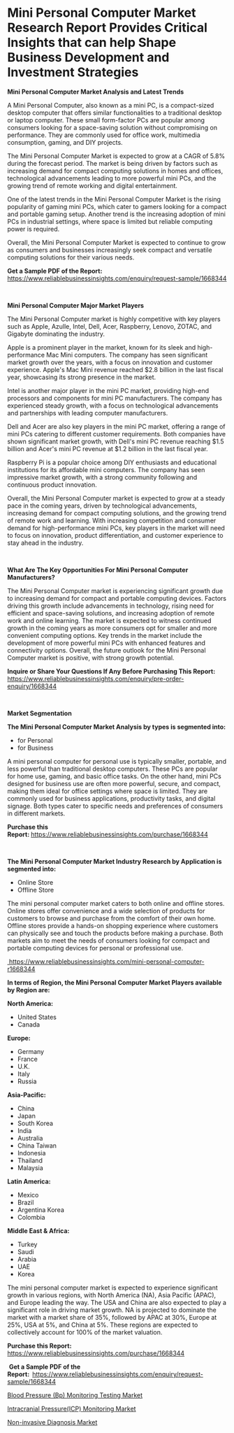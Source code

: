 <p><h1>Mini Personal Computer Market Research Report Provides Critical Insights that can help Shape Business Development and Investment Strategies</h1></p><p><strong>Mini Personal Computer Market Analysis and Latest Trends</strong></p>
<p><p>A Mini Personal Computer, also known as a mini PC, is a compact-sized desktop computer that offers similar functionalities to a traditional desktop or laptop computer. These small form-factor PCs are popular among consumers looking for a space-saving solution without compromising on performance. They are commonly used for office work, multimedia consumption, gaming, and DIY projects.</p><p>The Mini Personal Computer Market is expected to grow at a CAGR of 5.8% during the forecast period. The market is being driven by factors such as increasing demand for compact computing solutions in homes and offices, technological advancements leading to more powerful mini PCs, and the growing trend of remote working and digital entertainment.</p><p>One of the latest trends in the Mini Personal Computer Market is the rising popularity of gaming mini PCs, which cater to gamers looking for a compact and portable gaming setup. Another trend is the increasing adoption of mini PCs in industrial settings, where space is limited but reliable computing power is required.</p><p>Overall, the Mini Personal Computer Market is expected to continue to grow as consumers and businesses increasingly seek compact and versatile computing solutions for their various needs.</p></p>
<p><strong>Get a Sample PDF of the Report:&nbsp;</strong> <a href="https://www.reliablebusinessinsights.com/enquiry/request-sample/1668344">https://www.reliablebusinessinsights.com/enquiry/request-sample/1668344</a></p>
<p>&nbsp;</p>
<p><strong>Mini Personal Computer Major Market Players</strong></p>
<p><p>The Mini Personal Computer market is highly competitive with key players such as Apple, Azulle, Intel, Dell, Acer, Raspberry, Lenovo, ZOTAC, and Gigabyte dominating the industry. </p><p>Apple is a prominent player in the market, known for its sleek and high-performance Mac Mini computers. The company has seen significant market growth over the years, with a focus on innovation and customer experience. Apple's Mac Mini revenue reached $2.8 billion in the last fiscal year, showcasing its strong presence in the market.</p><p>Intel is another major player in the mini PC market, providing high-end processors and components for mini PC manufacturers. The company has experienced steady growth, with a focus on technological advancements and partnerships with leading computer manufacturers.</p><p>Dell and Acer are also key players in the mini PC market, offering a range of mini PCs catering to different customer requirements. Both companies have shown significant market growth, with Dell's mini PC revenue reaching $1.5 billion and Acer's mini PC revenue at $1.2 billion in the last fiscal year.</p><p>Raspberry Pi is a popular choice among DIY enthusiasts and educational institutions for its affordable mini computers. The company has seen impressive market growth, with a strong community following and continuous product innovation.</p><p>Overall, the Mini Personal Computer market is expected to grow at a steady pace in the coming years, driven by technological advancements, increasing demand for compact computing solutions, and the growing trend of remote work and learning. With increasing competition and consumer demand for high-performance mini PCs, key players in the market will need to focus on innovation, product differentiation, and customer experience to stay ahead in the industry.</p></p>
<p>&nbsp;</p>
<p><strong>What Are The Key Opportunities For Mini Personal Computer Manufacturers?</strong></p>
<p><p>The Mini Personal Computer market is experiencing significant growth due to increasing demand for compact and portable computing devices. Factors driving this growth include advancements in technology, rising need for efficient and space-saving solutions, and increasing adoption of remote work and online learning. The market is expected to witness continued growth in the coming years as more consumers opt for smaller and more convenient computing options. Key trends in the market include the development of more powerful mini PCs with enhanced features and connectivity options. Overall, the future outlook for the Mini Personal Computer market is positive, with strong growth potential.</p></p>
<p><strong>Inquire or Share Your Questions If Any Before Purchasing This Report:</strong> <a href="https://www.reliablebusinessinsights.com/enquiry/pre-order-enquiry/1668344">https://www.reliablebusinessinsights.com/enquiry/pre-order-enquiry/1668344</a></p>
<p>&nbsp;</p>
<p><strong>Market Segmentation</strong></p>
<p><strong>The Mini Personal Computer Market Analysis by types is segmented into:</strong></p>
<p><ul><li>for Personal</li><li>for Business</li></ul></p>
<p><p>A mini personal computer for personal use is typically smaller, portable, and less powerful than traditional desktop computers. These PCs are popular for home use, gaming, and basic office tasks. On the other hand, mini PCs designed for business use are often more powerful, secure, and compact, making them ideal for office settings where space is limited. They are commonly used for business applications, productivity tasks, and digital signage. Both types cater to specific needs and preferences of consumers in different markets.</p></p>
<p><strong>Purchase this Report:&nbsp;</strong><a href="https://www.reliablebusinessinsights.com/purchase/1668344">https://www.reliablebusinessinsights.com/purchase/1668344</a></p>
<p>&nbsp;</p>
<p><strong>The Mini Personal Computer Market Industry Research by Application is segmented into:</strong></p>
<p><ul><li>Online Store</li><li>Offline Store</li></ul></p>
<p><p>The mini personal computer market caters to both online and offline stores. Online stores offer convenience and a wide selection of products for customers to browse and purchase from the comfort of their own home. Offline stores provide a hands-on shopping experience where customers can physically see and touch the products before making a purchase. Both markets aim to meet the needs of consumers looking for compact and portable computing devices for personal or professional use.</p></p>
<p><a href="https://www.reliablebusinessinsights.com/mini-personal-computer-r1668344">&nbsp;https://www.reliablebusinessinsights.com/mini-personal-computer-r1668344</a></p>
<p><strong>In terms of Region, the Mini Personal Computer Market Players available by Region are:</strong></p>
<p>
    <p> <strong> North America: </strong>
        <ul>
            <li>United States</li>
            <li>Canada</li>
        </ul>
        </p> 
    <p> <strong> Europe: </strong>
        <ul>
            <li>Germany</li>
            <li>France</li>
            <li>U.K.</li>
            <li>Italy</li>
            <li>Russia</li>
        </ul>
        </p> 
    <p> <strong> Asia-Pacific: </strong>
        <ul>
            <li>China</li>
            <li>Japan</li>
            <li>South Korea</li>
            <li>India</li>
            <li>Australia</li>
            <li>China Taiwan</li>
            <li>Indonesia</li>
            <li>Thailand</li>
            <li>Malaysia</li>
        </ul>
        </p> 
    <p> <strong> Latin America: </strong>
        <ul>
            <li>Mexico</li>
            <li>Brazil</li>
            <li>Argentina Korea</li>
            <li>Colombia</li>
        </ul>
        </p> 
    <p> <strong> Middle East & Africa: </strong>
        <ul>
            <li>Turkey</li>
            <li>Saudi</li>
            <li>Arabia</li>
            <li>UAE</li>
            <li>Korea</li>
        </ul>
    </p>
    </p>
<p><p>The mini personal computer market is expected to experience significant growth in various regions, with North America (NA), Asia Pacific (APAC), and Europe leading the way. The USA and China are also expected to play a significant role in driving market growth. NA is projected to dominate the market with a market share of 35%, followed by APAC at 30%, Europe at 25%, USA at 5%, and China at 5%. These regions are expected to collectively account for 100% of the market valuation.</p></p>
<p><strong>Purchase this Report: </strong><a href="https://www.reliablebusinessinsights.com/purchase/1668344">https://www.reliablebusinessinsights.com/purchase/1668344</a></p>
<p>&nbsp;<strong>Get a Sample PDF of the Report:&nbsp;&nbsp;</strong><a href="https://www.reliablebusinessinsights.com/enquiry/request-sample/1668344">https://www.reliablebusinessinsights.com/enquiry/request-sample/1668344</a></p>
<p><strong></strong></p>
<p><p><a href="https://github.com/goodweq44/Market-Research-Report-List-1/blob/main/blood-pressure-bp-monitoring-testing-market.md">Blood Pressure (Bp) Monitoring Testing Market</a></p><p><a href="https://github.com/maudAbbott7/Market-Research-Report-List-1/blob/main/intracranial-pressureicp-monitoring-market.md">Intracranial Pressure(ICP) Monitoring Market</a></p><p><a href="https://github.com/MaraKoelpin2023/Market-Research-Report-List-1/blob/main/non-invasive-diagnosis-market.md">Non-invasive Diagnosis Market</a></p></p>